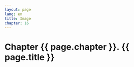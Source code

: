 ```yaml
---
layout: page
lang: en
title: Image
chapter: 16
---
```


# Chapter {{ page.chapter }}. {{ page.title }}


